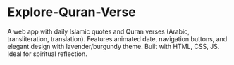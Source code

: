 # Explore-Quran-Verse
A web app with daily Islamic quotes and Quran verses (Arabic, transliteration, translation). Features animated date, navigation buttons, and elegant design with lavender/burgundy theme. Built with HTML, CSS, JS. Ideal for spiritual reflection.

